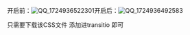 开启前：![QQ_1724936522301](https://github.com/user-attachments/assets/5044582e-eb72-4768-a714-6f190137541c)开启后：![QQ_1724936492583](https://github.com/user-attachments/assets/a70eded7-1a8a-4b29-92e9-bd692c037498)

只需要下载该CSS文件 添加进transitio 即可
